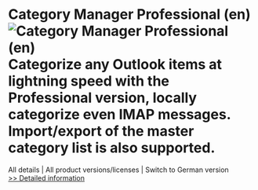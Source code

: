 # Category Manager Professional (en)<br />![Category Manager Professional (en)](https://mycommerce.akamaized.net/api/pimages/P300120654/BIG/300120654.PNG)<br />Categorize any Outlook items at lightning speed with the Professional version, locally categorize even IMAP messages. Import/export of the master category list is also supported.
All details | All product versions/licenses | Switch to German version<br />[>> Detailed information](https://secure.shareit.com/shareit/product.html?productid=300120654&affiliateid=200057808)
